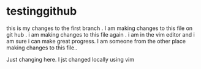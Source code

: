 # testinggithub

this is my changes to the first branch . I am making changes to this file on git hub .
 i am making changes to this file again . i am in the vim editor and i am sure i can make great progress.
 I am someone from the other place making changes to this file..
 
 
 Just changing here.
I jst changed locally using vim
